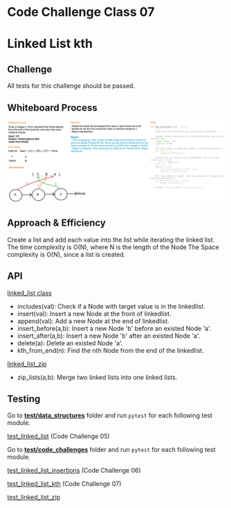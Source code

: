 # Code Challenge Class 07
# Linked List kth


## Challenge
All tests for this challenge should be passed.

## Whiteboard Process

![linked_list_kth](linked_list_kth.jpg)

## Approach & Efficiency
Create a list and add each value into the list while iterating the linked list.
The time complexity is O(N), where N is the length of the Node
The Space complexity is O(N), since a list is created.

## API

[linked_list class](../../data_structures/linked_list.py)
- includes(val): Check if a Node with target value is in the linkedlist.
- insert(val): Insert a new Node at the front of linkedlist.
- append(val): Add a new Node at the end of linkedlist.
- insert_before(a,b): Insert a new Node 'b' before an existed Node 'a'.
- insert_after(a,b): Insert a new Node 'b' after an existed Node 'a'.
- delete(a): Delete an existed Node 'a'.
- kth_from_end(n): Find the nth Node from the end of the linkedlist.

[linked_list_zip](../../code_challenges/linked_list_zip.py)
- zip_lists(a,b): Merge two linked lists into one linked lists.

## Testing

Go to **[test/data_structures](../../tests/data_structures)** folder and run ``pytest`` for each following test module.

[test_linked_list](../../tests/data_structures/test_linked_list.py) (Code Challenge 05)

Go to **[test/code_challenges](../../tests/code_challenges)** folder and run ``pytest`` for each following test module.

[test_linked_list_insertions](../../tests/code_challenges/test_linked_list_insertions.py) (Code Challenge 06)

[test_linked_list_kth](../../tests/code_challenges/test_linked_list_kth.py) (Code Challenge 07)

[test_linked_list_zip](../../tests/code_challenges/test_linked_list_zip.py)

